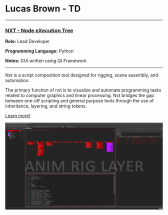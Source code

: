 # Lucas Brown - TD

---


### <a href=https://sunriseproductions.github.io/nxt/ target=blank>NXT - Node eXecution Tree</a>
**Role:** Lead Developer

**Programming Language:** Python

**Notes:** GUI written using Qt Framework

---


Nxt is a script composition tool designed for rigging, scene assembly, and automation.

The primary function of nxt is to visualize and automate programming tasks 
related to computer graphics and linear processing. Nxt bridges the gap
between one-off scripting and general purpose tools through the use of 
inheritance, layering, and string tokens.

[Learn more!](https://sunriseproductions.github.io/nxt/)

![nxt_layers](images/nxt_layers01.gif)
